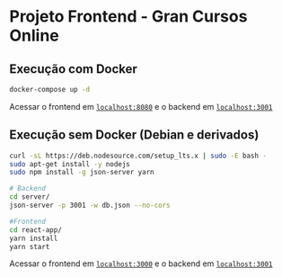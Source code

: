 # Projeto Frontend - Gran Cursos Online

## Execução com Docker

```sh
docker-compose up -d
```
Acessar o frontend em [`localhost:8080`](http://localhost:8080) e o backend em [`localhost:3001`](http://localhost:3001)

## Execução sem Docker (Debian e derivados)

```sh
curl -sL https://deb.nodesource.com/setup_lts.x | sudo -E bash -
sudo apt-get install -y nodejs
sudo npm install -g json-server yarn

# Backend
cd server/
json-server -p 3001 -w db.json --no-cors

#Frontend
cd react-app/
yarn install
yarn start
```
Acessar o frontend em [`localhost:3000`](http://localhost:3000) e o backend em [`localhost:3001`](http://localhost:3001)
